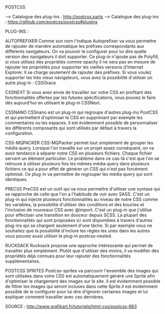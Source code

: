 POSTCSS

--> Catalogue des plug-ins : http://postcss.parts
--> Catalogue des plug-ins : https://github.com/postcss/postcss#plugins


PLUG-INS :

AUTOPREFIXER
Comme son nom l'indique Autoprefixer va vous permettre de rajouter de manière automatique les préfixes correspondants aux différents navigateurs. On va pouvoir le configurer pour lui dire quelle version des navigateurs il doit supporter. Ce plug-in n'ajoute pas de Polyfill, si vous utilisez des propriétés comme opacity il ne sera pas en mesure de rajouter les propriétés pour supporter les vieilles versions d'Internet Explorer. Il se charge seulement de rajouter des préfixes. Si vous voulez supporter les très vieux navigateurs, vous avez la possibilité d'utiliser un autre plug-in : CSSGrace

CSSNEXT
Si vous avez envie de travailler sur votre CSS en profitant des fonctionnalités offertes par les futures spécifications, vous pouvez le faire dès aujourd'hui en utilisant le plug-in CSSNext.

CSSNANO
CSSnano est un plug-in qui regroupe d'autres plug-ins PostCSS et qui permettent d'optimiser le CSS en supprimant par exemple les commentaires ou les espaces. Il est évidemment possible de personnaliser les différents composants qui sont utilisés par défaut à travers la configuration.

CSS-MQPACKER
CSS-MQPacker permet tout simplement de grouper les média query. Lorsque l'on travaille sur un projet assez conséquent, on va avoir tendance à séparer notre CSS en plusieurs fichiers. Chaque fichier servant un élément particulier. Le problème dans ce cas-là c'est que l'on se retrouve à utiliser plusieurs fois les mêmes média query dans plusieurs fichiers ce qui a pour effet de générer un CSS qui n'est pas forcément optimisé. Ce plug-in va permettre de regrouper les média query qui sont identiques.

PRECSS
PreCSS est un outil qui va nous permettre d'utiliser une syntaxe qui se rapproche de celle que l'on a l'habitude de voir avec SASS. C'est un plug-in qui injecte plusieurs fonctionnalités au niveau de notre CSS comme les variables, la possibilité d'utiliser des conditions et des boucles et l'inclusion de nouveaux CSS avec @import. C'est un plug-in que j'utilise pour effectuer une transition en douceur depuis SCSS. La plupart des fonctionnalités qui sont proposées ici sont disponibles à travers d'autres plug-ins qui se chargent seulement d'une tâche. Si par exemple vous ne souhaitez que la possibilité d'inclure les règles les unes dans les autres vous pouvez aussi utiliser le plug-in postcss-nested.

RUCKSACK
Rucksack propose une approche intéressante qui permet de travailler plus simplement. Plutôt que d'utiliser des mixins, il va modifier des propriétés déjà connues pour leur rajouter des fonctionnalités supplémentaires.

POSTCSS SPRITES
Postcss-sprites va parcourir l'ensemble des images qui sont utilisées dans votre CSS est automatiquement généré une Sprite afin d'optimiser le chargement des images sur le site. Il est évidemment possible de filtrer les images qui seront incluses dans cette Sprite.Il est évidemment possible de le configurer pour lui dire d'ignorer certaines images et lui expliquer comment travailler avec ces dernières.




SOURCE : http://www.grafikart.fr/tutoriels/html-css/postcss-663